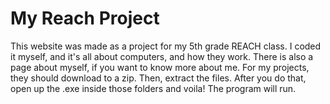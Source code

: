# My Reach Project

This website was made as a project for my 5th grade REACH class. I coded it myself, and it's all about computers, and how they work. There is also a page about myself, if you want to know more about me. For my projects, they should download to a zip. Then, extract the files. After you do that, open up the .exe inside those folders and voila! The program will run.
